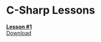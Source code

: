 # C-Sharp Lessons

**[Lesson #1](https://github.com/LexiconLessons/C-Sharp-Lessons/blob/main/Lesson%201/Program.cs)** \
[Download](https://github.com/LexiconLessons/C-Sharp-Lessons/raw/main/Release/Lesson%201/lesson-1-Framework-Dependet.zip)

